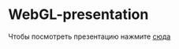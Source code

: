 # WebGL-presentation
Чтобы посмотреть презентацию нажмите [сюда](https://github.com/meta1-heart/WebGL-presentation/blob/master/index.html)
